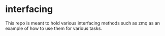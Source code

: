 # interfacing
This repo is meant to hold various interfacing methods such as zmq as an example of how to use them for various tasks.
